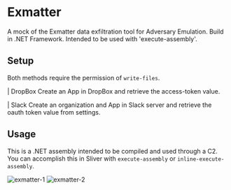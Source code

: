 # Exmatter
A mock of the Exmatter data exfiltration tool for Adversary Emulation. Build in .NET Framework. Intended to be used with 'execute-assembly'.

## Setup
Both methods require the permission of `write-files`.

| DropBox
Create an App in DropBox and retrieve the access-token value.

| Slack
Create an organization and App in Slack server and retrieve the oauth token value from settings. 

## Usage

This is a .NET assembly intended to be compiled and used through a C2. You can accomplish this in Sliver with `execute-assembly` or `inline-execute-assembly`.

![exmatter-1](https://user-images.githubusercontent.com/57839593/236327562-ffb6bc26-353a-411a-ab11-b89aad7fbddb.png)
![exmatter-2](https://user-images.githubusercontent.com/57839593/236327576-5487483a-a573-4632-bae1-456007486f2b.png)


